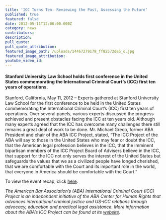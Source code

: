```yaml
---
title: 'ICC Turns Ten: Reviewing the Past, Assessing the Future'
published: true
featured: false
date: 2012-05-11T12:00:00.000Z
category: news
contributors:
description:
pull_quote:
pull_quote_attribution:
featured_image_path: /uploads/14467279178_ff82572de5_o.jpg
featured_image_attribution:
youtube_video_id:
---
```



#### Stanford University Law School holds first conference in the United States commemorating the International Criminal Court’s (ICC) first ten years of operations.

Stanford, California, May 11, 2012 – Experts gathered at Stanford University Law School for the first conference to be held in the United States commemorating the International Criminal Court’s (ICC) first ten years of operations. Over several panels, various experts discussed the progress achieved and present obstacles facing the ICC at ten years old. Although many experts agreed that the ICC has overcome many challenges there still remains a great deal of work to be done. Mr. Michael Greco, former ABA President and chair of the ABA ICC Project, stated, “The ICC Project of the ABA will say to those in the United States who may fear or doubt the ICC, that the American legal profession believes in the ICC, that the imminent bipartisan members of the ICC Project Board of Advisers believe in the ICC, that support for the ICC not only serves the interest of the United States but safeguards the values that we as a civilized people have longed cherished, that we are comfortable with the Court and its important role in the world, that everyone in America should be comfortable with the Court.”

To view the event recap, click [here](https://www.international-criminal-justice-today.org/events/icc-turns-ten-reviewing-the-past-assessing-the-future/).

*The American Bar Association’s (ABA) International Criminal Court (ICC) Project is an independent initiative of the ABA Center for Human Rights that advances international criminal justice and US-ICC relations through advocacy, education and practical legal assistance. More information about the ABA’s ICC Project can be found at its [website](http://www.aba-icc.org/).*